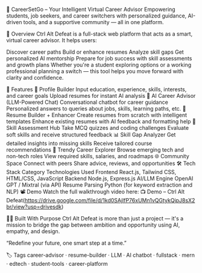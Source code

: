 🎯 CareerSetGo – Your Intelligent Virtual Career Advisor
Empowering students, job seekers, and career switchers with personalized guidance, AI-driven tools, and a supportive community — all in one platform.

🌟 Overview
Ctrl Alt Defeat is a full-stack web platform that acts as a smart, virtual career advisor. It helps users:

Discover career paths
Build or enhance resumes
Analyze skill gaps
Get personalized AI mentorship
Prepare for job success with skill assessments and growth plans
Whether you're a student exploring options or a working professional planning a switch — this tool helps you move forward with clarity and confidence.

🚀 Features
👤 Profile Builder
Input education, experience, skills, interests, and career goals
Upload resumes for instant AI analysis
🧠 AI Career Advisor (LLM-Powered Chat)
Conversational chatbot for career guidance
Personalized answers to queries about jobs, skills, learning paths, etc.
📄 Resume Builder + Enhancer
Create resumes from scratch with intelligent templates
Enhance existing resumes with AI feedback and formatting help
🧪 Skill Assessment Hub
Take MCQ quizzes and coding challenges
Evaluate soft skills and receive structured feedback
📊 Skill Gap Analyzer
Get detailed insights into missing skills
Receive tailored course recommendations
🔎 Trendy Career Explorer
Browse emerging tech and non-tech roles
View required skills, salaries, and roadmaps
🌐 Community Space
Connect with peers
Share advice, reviews, and opportunities
🛠️ Tech Stack
Category	Technologies Used
Frontend	React.js, Tailwind CSS, HTML/CSS, JavaScript
Backend	Node.js, Express.js
AI/LLM Engine	OpenAI GPT / Mixtral (via API)
Resume Parsing	Python (for keyword extraction and NLP)
📽️ Demo
Watch the full walkthrough video here:
📺 Demo – Ctrl Alt Defeat(https://drive.google.com/file/d/1kd0SAjlfP76xUMn1vQGtykQjpJ8sX2br/view?usp=drivesdk)

👩‍💻 Built With Purpose
Ctrl Alt Defeat is more than just a project — it's a mission to bridge the gap between ambition and opportunity using AI, empathy, and design.

“Redefine your future, one smart step at a time.”

🏷️ Tags
career-advisor · resume-builder · LLM · AI chatbot · fullstack · mern · edtech · student-tools · career-platform

